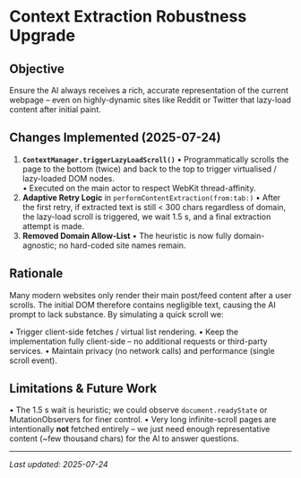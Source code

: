 # Context Extraction Robustness Upgrade

## Objective
Ensure the AI always receives a rich, accurate representation of the current webpage – even on highly-dynamic sites like Reddit or Twitter that lazy-load content after initial paint.

## Changes Implemented (2025-07-24)
1. **`ContextManager.triggerLazyLoadScroll()`**
   • Programmatically scrolls the page to the bottom (twice) and back to the top to trigger virtualised / lazy-loaded DOM nodes.<br>
   • Executed on the main actor to respect WebKit thread-affinity.
2. **Adaptive Retry Logic** in `performContentExtraction(from:tab:)`
   • After the first retry, if extracted text is still < 300 chars regardless of domain, the lazy-load scroll is triggered, we wait 1.5 s, and a final extraction attempt is made.
3. **Removed Domain Allow-List**
   • The heuristic is now fully domain-agnostic; no hard-coded site names remain.

## Rationale
Many modern websites only render their main post/feed content after a user scrolls. The initial DOM therefore contains negligible text, causing the AI prompt to lack substance. By simulating a quick scroll we:

• Trigger client-side fetches / virtual list rendering.
• Keep the implementation fully client-side – no additional requests or third-party services.
• Maintain privacy (no network calls) and performance (single scroll event).

## Limitations & Future Work
• The 1.5 s wait is heuristic; we could observe `document.readyState` or MutationObservers for finer control.
• Very long infinite-scroll pages are intentionally **not** fetched entirely – we just need enough representative content (~few thousand chars) for the AI to answer questions.

---

_Last updated: 2025-07-24_ 